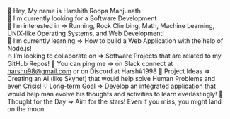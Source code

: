 👋 Hey, My name is Harshith Roopa Manjunath  
💼 I'm currently looking for a Software Development<br> 
🔭 I’m interested in => Running, Rock Climbing, Math, Machine Learning, UNIX-like Operating Systems, and Web Development!<br>
🌱 I’m currently learning => How to build a Web Application with the help of Node.js!<br>
🔥 I’m looking to collaborate on => Software Projects that are related to my GitHub Repos!
📧 You can ping me => on Slack connect at harshu98@gmail.com or on Discord at Harsh#1998
🧗 Project Ideas => Creating an AI (like Skynet) that would help solve Human Problems and even Crisis!
💡 Long-term Goal => Develop an integrated application that would help man evolve his thoughts and activities to learn everlastingly!
💭 Thought for the Day => Aim for the stars! Even if you miss, you might land on the moon.
